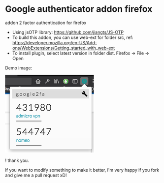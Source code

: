 # Google authenticator addon firefox

addon 2 factor authentication for firefox

- Using jsOTP library: https://github.com/jiangts/JS-OTP
- To build this addon, you can use web-ext for folder src, ref: https://developer.mozilla.org/en-US/Add-ons/WebExtensions/Getting_started_with_web-ext
- To install plugin, select latest version in folder dist. Firefox -> File -> Open

Demo image:

![google authenticator addon firefox](./screenshot.png)

! thank you.

If you want to modify something to make it better, i'm very happy if you fork and give me a pull request xD!